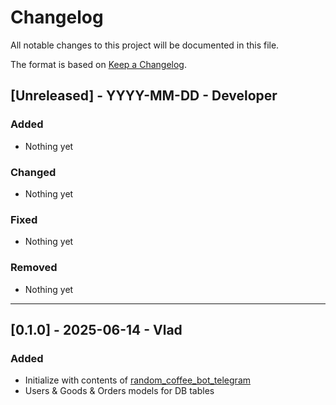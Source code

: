 <!-- markdownlint-disable MD022 MD024 MD032-->

# Changelog

All notable changes to this project will be documented in this file.

The format is based on [Keep a Changelog](https://keepachangelog.com/en/1.0.0/).

## [Unreleased] - YYYY-MM-DD - Developer

### Added

- Nothing yet

### Changed

- Nothing yet

### Fixed

- Nothing yet

### Removed

- Nothing yet

---

## [0.1.0] - 2025-06-14 - Vlad

### Added

- Initialize with contents of [random_coffee_bot_telegram](https://github.com/VladislavBalabaev/random_coffee_bot_telegram)
- Users & Goods & Orders models for DB tables
